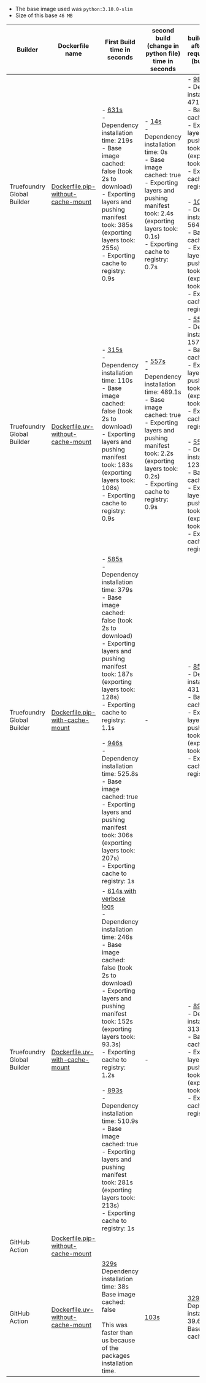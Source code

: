- The base image used was `python:3.10.0-slim`
- Size of this base `46 MB`

| Builder             | Dockerfile name | First Build time in seconds                 | second build (change in python file) time in seconds          | build in seconds after updating requirements.txt (build + push) |
|---------------------------|----------------|---------------------------------------------|---------------------------------------------------------------|------------------------------------------------------------|
| Truefoundry Global Builder | [Dockerfile.pip-without-cache-mount](https://github.com/truefoundry/docker-build-test/blob/main/Dockerfile.pip-without-cache-mount)           | - [631s](https://internal.devtest.truefoundry.tech/deployments/cm3h47n5v043r01qi9tpqgsur?tab=deployments&logs=cm3h47n64043s01qi7bx50q7c)<br>- Dependency installation time: 219s <br>-  Base image cached: false (took 2s to download) <br>-  Exporting layers and pushing manifest took: 385s (exporting layers took: 255s) <br>-  Exporting cache to registry: 0.9s <br> | - [14s](https://internal.devtest.truefoundry.tech/deployments/cm3h47n5v043r01qi9tpqgsur?tab=deployments&logs=cm3h5mjjh073z01qi55e6evzj)<br>- Dependency installation time: 0s <br>-  Base image cached: true  <br>-  Exporting layers and pushing manifest took: 2.4s (exporting layers took: 0.1s) <br>-  Exporting cache to registry: 0.7s <br>      | - [989s](https://internal.devtest.truefoundry.tech/deployments/cm3h47n5v043r01qi9tpqgsur?tab=deployments&logs=cm3h47n64043s01qi7bx50q7c)<br>- Dependency installation time: 471s <br>-  Base image cached: true <br>-  Exporting layers and pushing manifest took: 481s (exporting layers took: 386s) <br>-  Exporting cache to registry: 0.7s <br><br>- [1042s](https://internal.devtest.truefoundry.tech/deployments/cm3h47n5v043r01qi9tpqgsur?tab=deployments&logs=cm3h70s03096y01offsly5tj7)<br>- Dependency installation time: 564.7s <br>-  Base image cached: true <br>-  Exporting layers and pushing manifest took: 448s (exporting layers took: 350s) <br>-  Exporting cache to registry: 0.8s | 
| Truefoundry Global Builder | [Dockerfile.uv-without-cache-mount](https://github.com/truefoundry/docker-build-test/blob/main/Dockerfile.uv-with-cache-mount)                | - [315s](https://internal.devtest.truefoundry.tech/deployments/cm3h49rir045n01qig6jl25fs?tab=deployments&logs=cm3h49rj0045o01qi6qb8hpmz)<br>- Dependency installation time: 110s <br>-  Base image cached: false (took 2s to download) <br>-  Exporting layers and pushing manifest took: 183s (exporting layers took: 108s) <br>-  Exporting cache to registry: 0.9s <br> | - [557s](https://internal.devtest.truefoundry.tech/deployments/cm3h49rir045n01qig6jl25fs?tab=deployments&logs=cm3h5mr55062g01of8v7yclex)<br>- Dependency installation time: 489.1s <br>-  Base image cached: true  <br>-  Exporting layers and pushing manifest took: 2.2s (exporting layers took: 0.2s) <br>-  Exporting cache to registry: 0.9s <br> | - [551s](https://internal.devtest.truefoundry.tech/deployments/cm3h49rir045n01qig6jl25fs?tab=deployments&logs=cm3h620s506yf01off21h9hmt)<br>- Dependency installation time: 157s <br>-  Base image cached: true <br>-  Exporting layers and pushing manifest took: 371s (exporting layers took: 292s) <br>-  Exporting cache to registry: 1.1s <br><br>- [559s](https://internal.devtest.truefoundry.tech/deployments/cm3h49rir045n01qig6jl25fs?tab=deployments&logs=cm3h72ar209di01ofbmt8637c)<br>- Dependency installation time: 123s <br>-  Base image cached: true <br>-  Exporting layers and pushing manifest took: 404s (exporting layers took: 309s) <br>-  Exporting cache to registry: 1.1s | 
| Truefoundry Global Builder | [Dockerfile.pip-with-cache-mount](https://github.com/truefoundry/docker-build-test/blob/main/Dockerfile.pip-with-cache-mount)                 | - [585s](https://internal.devtest.truefoundry.tech/deployments/cm3h4fhgf04gt01qifvzz3tik?tab=deployments&logs=cm3h4fhgn04gu01qi3g5s084n)<br>- Dependency installation time: 379s <br>-  Base image cached: false (took 2s to download) <br>-  Exporting layers and pushing manifest took: 187s (exporting layers took: 128s) <br>-  Exporting cache to registry: 1.1s <br><br>- [946s](https://internal.devtest.truefoundry.tech/deployments/cm3h4fhgf04gt01qifvzz3tik?tab=deployments&logs=cm3h72ti90avs01qi2qqq1bkn)<br>- Dependency installation time: 525.8s <br>-  Base image cached: true <br>-  Exporting layers and pushing manifest took: 306s (exporting layers took: 207s) <br>-  Exporting cache to registry: 1s <br>  | -                                                                                                                                                                                                                                                                                                                                                      | - [850s](https://internal.devtest.truefoundry.tech/deployments/cm3h4fhgf04gt01qifvzz3tik?tab=deployments&logs=cm3h62mv007yi01qi2sh8cfo1)<br>- Dependency installation time: 431s <br>-  Base image cached: true <br>-  Exporting layers and pushing manifest took: 392s (exporting layers took: 282s) <br>-  Exporting cache to registry: 0.9s <br> |
| Truefoundry Global Builder | [Dockerfile.uv-with-cache-mount](https://github.com/truefoundry/docker-build-test/blob/main/Dockerfile.uv-with-cache-mount)                   | - [614s with verbose logs](https://internal.devtest.truefoundry.tech/deployments/cm3h4e46o04g601qi94cl29cf?tab=deployments&logs=cm3h4e46t04g701qi92dsbu2f)<br>- Dependency installation time: 246s <br>-  Base image cached: false (took 2s to download) <br>-  Exporting layers and pushing manifest took: 152s (exporting layers took: 93.3s) <br>-  Exporting cache to registry: 1.2s <br><br>- [893s](https://internal.devtest.truefoundry.tech/deployments/cm3h4e46o04g601qi94cl29cf?tab=deployments&logs=cm3h72kcc0ave01qig4aagenh)<br>- Dependency installation time: 510.9s <br>-  Base image cached: true <br>-  Exporting layers and pushing manifest took: 281s (exporting layers took: 213s) <br>-  Exporting cache to registry: 1s <br> | -                                                                                                                                                                                                                                                                                                                                                      | - [893s](https://internal.devtest.truefoundry.tech/deployments/cm3h4e46o04g601qi94cl29cf?tab=deployments&logs=cm3h62drv07yc01qih1aletcn)<br>- Dependency installation time: 313s <br>-  Base image cached: true <br>-  Exporting layers and pushing manifest took: 408s (exporting layers took: 282s) <br>-  Exporting cache to registry: 0.8s <br> |
| GitHub Action              | [Dockerfile.pip-without-cache-mount](https://github.com/truefoundry/docker-build-test/blob/main/Dockerfile.pip-without-cache-mount)                |       | | 
| GitHub Action              | [Dockerfile.uv-without-cache-mount](https://github.com/truefoundry/docker-build-test/blob/main/Dockerfile.uv-with-cache-mount)                | [329s](https://github.com/truefoundry/docker-build-test/actions/runs/11811436776/job/32905008003) <br> Dependency installation time: 38s <br> Base image cached: false   <br> <br> This was faster than us because of the packages installation time.    | [103s](https://github.com/truefoundry/docker-build-test/actions/runs/11791561588/job/32843775583) | [329](https://github.com/truefoundry/docker-build-test/actions/runs/11811241847/job/32904504772)<br> Dependency installation time: 39.6 <br> Base image cached: false   <br>

